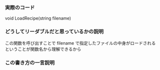 ### 実際のコード
void LoadRecipe(string filename)

### どうしてリーダブルだと思っているかの説明
この関数を呼び出すことで filename で指定したファイルの中身がロードされるということが関数名から理解できるから

### この書き方の一言説明
